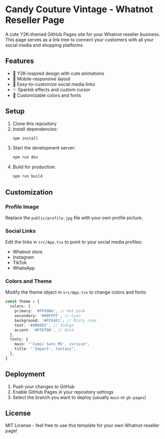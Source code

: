 # Candy Couture Vintage - Whatnot Reseller Page

A cute Y2K-themed GitHub Pages site for your Whatnot reseller business. This page serves as a link tree to connect your customers with all your social media and shopping platforms.

## Features

- 🎀 Y2K-inspired design with cute animations
- 📱 Mobile-responsive layout
- 🔗 Easy-to-customize social media links
- ✨ Sparkle effects and custom cursor
- 🎨 Customizable colors and fonts

## Setup

1. Clone this repository
2. Install dependencies:
   ```bash
   npm install
   ```
3. Start the development server:
   ```bash
   npm run dev
   ```
4. Build for production:
   ```bash
   npm run build
   ```

## Customization

### Profile Image

Replace the `public/profile.jpg` file with your own profile picture.

### Social Links

Edit the links in `src/App.tsx` to point to your social media profiles:

- Whatnot store
- Instagram
- TikTok
- WhatsApp

### Colors and Theme

Modify the theme object in `src/App.tsx` to change colors and fonts:

```typescript
const theme = {
  colors: {
    primary: '#FF69B4', // Hot pink
    secondary: '#00FFFF', // Cyan
    background: '#FFE4E1', // Misty rose
    text: '#4B0082', // Indigo
    accent: '#FFD700', // Gold
  },
  fonts: {
    main: "'Comic Sans MS', cursive",
    title: "'Impact', fantasy",
  },
}
```

## Deployment

1. Push your changes to GitHub
2. Enable GitHub Pages in your repository settings
3. Select the branch you want to deploy (usually `main` or `gh-pages`)

## License

MIT License - feel free to use this template for your own Whatnot reseller page!
